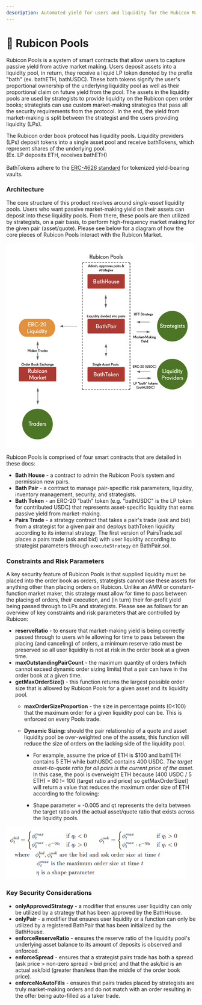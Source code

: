 ```yaml
---
description: Automated yield for users and liquidity for the Rubicon Market
---
```


# 🌊 Rubicon Pools

Rubicon Pools is a system of smart contracts that allow users to capture passive yield from active market making. Users deposit assets into a liquidity pool, in return, they receive a liquid LP token denoted by the prefix "bath" (ex. bathETH, bathUSDC). These bath tokens signify the user's proportional ownership of the underlying liquidity pool as well as their proportional claim on future yield from the pool. The assets in the liquidity pools are used by strategists to provide liquidity on the Rubicon open order books; strategists can use custom market-making strategies that pass all the security requirements from the protocol. In the end, the yield from market-making is split between the strategist and the users providing liquidity (LPs).

The Rubicon order book protocol has liquidity pools. Liquidity providers (LPs) deposit tokens into a single asset pool and receive bathTokens, which represent shares of the underlying pool. \
(Ex. LP deposits ETH, receives bathETH)\
\
BathTokens adhere to the [ERC-4626 standard](https://ethereum.org/en/developers/docs/standards/tokens/erc-4626/) for tokenized yield-bearing vaults.

### Architecture

The core structure of this product revolves around _single-asset_ liquidity pools. Users who want passive market-making yield on their assets can deposit into these liquidity pools. From there, these pools are then utilized by strategists, on a pair basis, to perform high-frequency market making for the given pair (asset/quote). Please see below for a diagram of how the core pieces of Rubicon Pools interact with the Rubicon Market.

![Rubicon Smart Contract Infrastructure](<../../.gitbook/assets/image (40).png>)

Rubicon Pools is comprised of four smart contracts that are detailed in these docs:

* **Bath House** - a contract to admin the Rubicon Pools system and permission new pairs.
* **Bath Pair** - a contract to manage pair-specific risk parameters, liquidity, inventory management, security, and strategists.
* **Bath Token** - an ERC-20 "bath" token (e.g. "bathUSDC" is the LP token for contributed USDC) that represents asset-specific liquidity that earns passive yield from market-making.
* **Pairs Trade** - a strategy contract that takes a pair's trade (ask and bid) from a strategist for a given pair and deploys bathToken liquidity according to its internal strategy. The first version of PairsTrade.sol places a pairs trade (ask and bid) with user liquidity according to strategist parameters through `executeStrategy` on BathPair.sol.

### Constraints and Risk Parameters

A key security feature of Rubicon Pools is that supplied liquidity must be placed into the order book as orders, strategists cannot use these assets for anything other than placing orders on Rubicon. Unlike an AMM or constant-function market maker, this strategy must allow for time to pass between the placing of orders, their execution, and (in turn) their for-profit yield being passed through to LPs and strategists. Please see as follows for an overview of key constraints and risk parameters that are controlled by Rubicon:

* **reserveRatio** - to ensure that market-making yield is being correctly passed through to users while allowing for time to pass between the placing (and canceling) of orders, a minimum reserve ratio must be preserved so all user liquidity is not at risk in the order book at a given time.
* **maxOutstandingPairCount** - the maximum quantity of orders (which cannot exceed dynamic order sizing limits) that a pair can have in the order book at a given time.
* **getMaxOrderSize()** - this function returns the largest possible order size that is allowed by Rubicon Pools for a given asset and its liquidity pool.
  * **maxOrderSizeProportion** - the size in percentage points (0<100) that the maximum order for a given liquidity pool can be. This is enforced on every Pools trade.
  *   **Dynamic Sizing:** should the pair relationship of a quote and asset liquidity pool be over-weighted one of the assets, this function will reduce the size of orders on the lacking side of the liquidity pool.

      * For example, assume the price of ETH is $100 and bathETH contains 5 ETH while bathUSDC contains 400 USDC. _The target asset-to-quote ratio for all pairs is the current price of the asset._ In this case, the pool is overweight ETH because (400 USDC / 5 ETH) = 80 != 100 (target ratio and price) so getMaxOrderSize() will return a value that reduces the maximum order size of ETH according to the following:



      * Shape parameter = -0.005 and qt represents the delta between the target ratio and the actual asset/quote ratio that exists across the liquidity pools.

![Optimal High-Frequency Market Making; Fushimi et. al 2018](<../../.gitbook/assets/image (52).png>)

### Key Security Considerations

* **onlyApprovedStrategy** - a modifier that ensures user liquidity can only be utilized by a strategy that has been approved by the BathHouse.
* **onlyPair** - a modifier that ensures user liquidity or a function can only be utilized by a registered BathPair that has been initialized by the BathHouse.
* **enforceReserveRatio** - ensures the reserve ratio of the liquidity pool's underlying asset balance to its amount of deposits is observed and enforced.
* **enforceSpread** - ensures that a strategist pairs trade has both a spread (ask price > non-zero spread > bid price) and that the ask/bid is an actual ask/bid (greater than/less than the middle of the order book price).
* **enforceNoAutoFills** - ensures that pairs trades placed by strategists are truly market-making orders and do not match with an order resulting in the offer being auto-filled as a taker trade.
